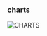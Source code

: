 ### charts

<img src = "https://www.onlc.com/blog/wp-content/uploads/2017/10/ONLC-2017.png"
alt = "CHARTS">